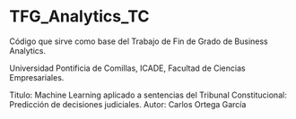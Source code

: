 # TFG_Analytics_TC

Código que sirve como base del Trabajo de Fin de Grado de Business Analytics.

Universidad Pontificia de Comillas, ICADE, Facultad de Ciencias Empresariales.

Titulo: Machine Learning aplicado a sentencias del Tribunal Constitucional: Predicción de decisiones judiciales.
Autor: Carlos Ortega García
